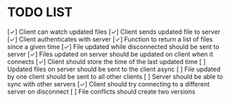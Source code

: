 TODO LIST
=========
[✓] Client can watch updated files
[✓] Client sends updated file to server
[✓] Client authenticates with server
[✓] Function to return a list of files since a given time
[✓] File updated while disconnected should be sent to server
[✓] Files updated on server should be updated on client when it connects
[✓] Client should store the time of the last updated time
[ ] Updated files on server should be sent to the client async
[ ] File updated by one client should be sent to all other clients
[ ] Server should be able to sync with other servers
[✓] Client should try connecting to a different server on disconnect
[ ] File conflicts should create two versions

